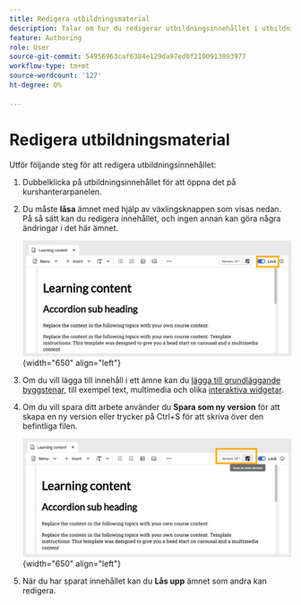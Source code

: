 ```yaml
---
title: Redigera utbildningsmaterial
description: Talar om hur du redigerar utbildningsinnehållet i utbildningsmaterialet
feature: Authoring
role: User
source-git-commit: 54956963caf6384e129da97ed0f2100913893977
workflow-type: tm+mt
source-wordcount: '127'
ht-degree: 0%

---
```


# Redigera utbildningsmaterial

Utför följande steg för att redigera utbildningsinnehållet:

1. Dubbelklicka på utbildningsinnehållet för att öppna det på kurshanterarpanelen.
1. Du måste **låsa** ämnet med hjälp av växlingsknappen som visas nedan. På så sätt kan du redigera innehållet, och ingen annan kan göra några ändringar i det här ämnet.

   ![](assets/lock-learning-content.png){width="650" align="left"}

1. Om du vill lägga till innehåll i ett ämne kan du [lägga till grundläggande byggstenar](./lc-basic-blocks.md), till exempel text, multimedia och olika [interaktiva widgetar](./lc-widgets.md).
1. Om du vill spara ditt arbete använder du **Spara som ny version** för att skapa en ny version eller trycker på Ctrl+S för att skriva över den befintliga filen.

   ![](assets/saving-learning-content.png){width="650" align="left"}

1. När du har sparat innehållet kan du **Lås upp** ämnet som andra kan redigera.

